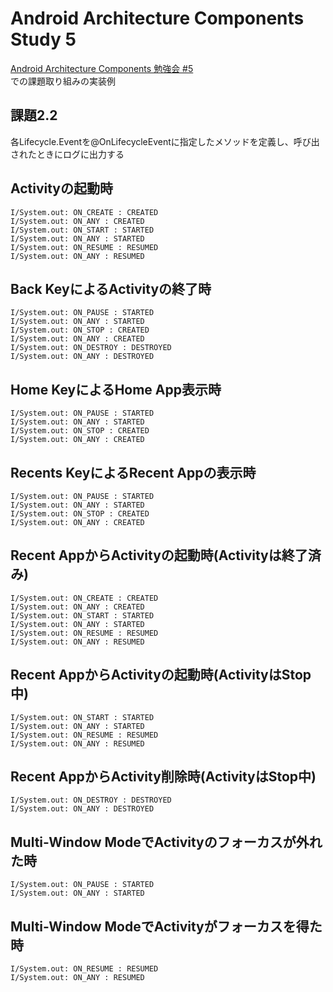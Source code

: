 # Android Architecture Components Study 5

[Android Architecture Components 勉強会 #5](https://gdg-tokyo.connpass.com/event/123068/)  
での課題取り組みの実装例

## 課題2.2
各Lifecycle.Eventを@OnLifecycleEventに指定したメソッドを定義し、呼び出されたときにログに出力する

## Activityの起動時
```
I/System.out: ON_CREATE : CREATED
I/System.out: ON_ANY : CREATED
I/System.out: ON_START : STARTED
I/System.out: ON_ANY : STARTED
I/System.out: ON_RESUME : RESUMED
I/System.out: ON_ANY : RESUMED
```

## Back KeyによるActivityの終了時
```
I/System.out: ON_PAUSE : STARTED
I/System.out: ON_ANY : STARTED
I/System.out: ON_STOP : CREATED
I/System.out: ON_ANY : CREATED
I/System.out: ON_DESTROY : DESTROYED
I/System.out: ON_ANY : DESTROYED
```

## Home KeyによるHome App表示時
```
I/System.out: ON_PAUSE : STARTED
I/System.out: ON_ANY : STARTED
I/System.out: ON_STOP : CREATED
I/System.out: ON_ANY : CREATED
```

## Recents KeyによるRecent Appの表示時
```
I/System.out: ON_PAUSE : STARTED
I/System.out: ON_ANY : STARTED
I/System.out: ON_STOP : CREATED
I/System.out: ON_ANY : CREATED
```

## Recent AppからActivityの起動時(Activityは終了済み)
```
I/System.out: ON_CREATE : CREATED
I/System.out: ON_ANY : CREATED
I/System.out: ON_START : STARTED
I/System.out: ON_ANY : STARTED
I/System.out: ON_RESUME : RESUMED
I/System.out: ON_ANY : RESUMED
```

## Recent AppからActivityの起動時(ActivityはStop中)
```
I/System.out: ON_START : STARTED
I/System.out: ON_ANY : STARTED
I/System.out: ON_RESUME : RESUMED
I/System.out: ON_ANY : RESUMED
```

## Recent AppからActivity削除時(ActivityはStop中)
```
I/System.out: ON_DESTROY : DESTROYED
I/System.out: ON_ANY : DESTROYED
```

## Multi-Window ModeでActivityのフォーカスが外れた時
```
I/System.out: ON_PAUSE : STARTED
I/System.out: ON_ANY : STARTED
```

## Multi-Window ModeでActivityがフォーカスを得た時
```
I/System.out: ON_RESUME : RESUMED
I/System.out: ON_ANY : RESUMED
```

